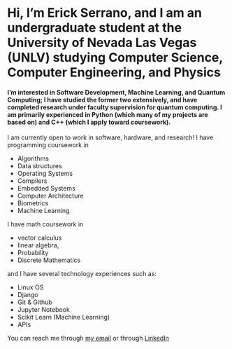# Hi, I’m Erick Serrano, and I am an undergraduate student at the University of Nevada Las Vegas (UNLV) studying Computer Science, Computer Engineering, and Physics
#### I’m interested in Software Development, Machine Learning, and Quantum Computing; I have studied the former two extensively, and have completed research under faculty supervision for quantum computing. I am primarily experienced in Python (which many of my projects are based on) and C++ (which I apply toward coursework).

I am currently open to work in software, hardware, and research! I have programming coursework in 
- Algorithms
- Data structures
- Operating Systems
- Compilers
- Embedded Systems
- Computer Architecture
- Biometrics
- Machine Learning

I have math coursework in
- vector calculus
- linear algebra,
- Probability 
- Discrete Mathematics

and I have several technology experiences such as:
- Linux OS
- Django
- Git & Github
- Jupyter Notebook
- Scikit Learn (Machine Learning)
- APIs

You can reach me through [my email](mailto:serrae4@unlv.nevada.edu) or through [LinkedIn](https://www.linkedin.com/in/erick-serrano-a45698140/)

<!---
erickserr125/erickserr125 is a ✨ special ✨ repository because its `README.md` (this file) appears on your GitHub profile.
You can click the Preview link to take a look at your changes.
--->
